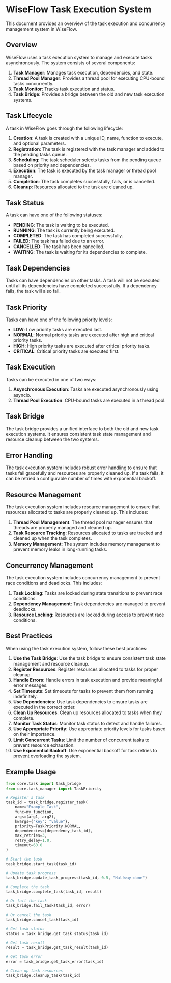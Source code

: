 # WiseFlow Task Execution System

This document provides an overview of the task execution and concurrency management system in WiseFlow.

## Overview

WiseFlow uses a task execution system to manage and execute tasks asynchronously. The system consists of several components:

1. **Task Manager**: Manages task execution, dependencies, and state.
2. **Thread Pool Manager**: Provides a thread pool for executing CPU-bound tasks concurrently.
3. **Task Monitor**: Tracks task execution and status.
4. **Task Bridge**: Provides a bridge between the old and new task execution systems.

## Task Lifecycle

A task in WiseFlow goes through the following lifecycle:

1. **Creation**: A task is created with a unique ID, name, function to execute, and optional parameters.
2. **Registration**: The task is registered with the task manager and added to the pending tasks queue.
3. **Scheduling**: The task scheduler selects tasks from the pending queue based on priority and dependencies.
4. **Execution**: The task is executed by the task manager or thread pool manager.
5. **Completion**: The task completes successfully, fails, or is cancelled.
6. **Cleanup**: Resources allocated to the task are cleaned up.

## Task Status

A task can have one of the following statuses:

- **PENDING**: The task is waiting to be executed.
- **RUNNING**: The task is currently being executed.
- **COMPLETED**: The task has completed successfully.
- **FAILED**: The task has failed due to an error.
- **CANCELLED**: The task has been cancelled.
- **WAITING**: The task is waiting for its dependencies to complete.

## Task Dependencies

Tasks can have dependencies on other tasks. A task will not be executed until all its dependencies have completed successfully. If a dependency fails, the task will also fail.

## Task Priority

Tasks can have one of the following priority levels:

- **LOW**: Low priority tasks are executed last.
- **NORMAL**: Normal priority tasks are executed after high and critical priority tasks.
- **HIGH**: High priority tasks are executed after critical priority tasks.
- **CRITICAL**: Critical priority tasks are executed first.

## Task Execution

Tasks can be executed in one of two ways:

1. **Asynchronous Execution**: Tasks are executed asynchronously using asyncio.
2. **Thread Pool Execution**: CPU-bound tasks are executed in a thread pool.

## Task Bridge

The task bridge provides a unified interface to both the old and new task execution systems. It ensures consistent task state management and resource cleanup between the two systems.

## Error Handling

The task execution system includes robust error handling to ensure that tasks fail gracefully and resources are properly cleaned up. If a task fails, it can be retried a configurable number of times with exponential backoff.

## Resource Management

The task execution system includes resource management to ensure that resources allocated to tasks are properly cleaned up. This includes:

1. **Thread Pool Management**: The thread pool manager ensures that threads are properly managed and cleaned up.
2. **Task Resource Tracking**: Resources allocated to tasks are tracked and cleaned up when the task completes.
3. **Memory Management**: The system includes memory management to prevent memory leaks in long-running tasks.

## Concurrency Management

The task execution system includes concurrency management to prevent race conditions and deadlocks. This includes:

1. **Task Locking**: Tasks are locked during state transitions to prevent race conditions.
2. **Dependency Management**: Task dependencies are managed to prevent deadlocks.
3. **Resource Locking**: Resources are locked during access to prevent race conditions.

## Best Practices

When using the task execution system, follow these best practices:

1. **Use the Task Bridge**: Use the task bridge to ensure consistent task state management and resource cleanup.
2. **Register Resources**: Register resources allocated to tasks for proper cleanup.
3. **Handle Errors**: Handle errors in task execution and provide meaningful error messages.
4. **Set Timeouts**: Set timeouts for tasks to prevent them from running indefinitely.
5. **Use Dependencies**: Use task dependencies to ensure tasks are executed in the correct order.
6. **Clean Up Resources**: Clean up resources allocated to tasks when they complete.
7. **Monitor Task Status**: Monitor task status to detect and handle failures.
8. **Use Appropriate Priority**: Use appropriate priority levels for tasks based on their importance.
9. **Limit Concurrent Tasks**: Limit the number of concurrent tasks to prevent resource exhaustion.
10. **Use Exponential Backoff**: Use exponential backoff for task retries to prevent overloading the system.

## Example Usage

```python
from core.task import task_bridge
from core.task_manager import TaskPriority

# Register a task
task_id = task_bridge.register_task(
    name="Example Task",
    func=my_function,
    args=(arg1, arg2),
    kwargs={"key": "value"},
    priority=TaskPriority.NORMAL,
    dependencies=[dependency_task_id],
    max_retries=3,
    retry_delay=1.0,
    timeout=60.0
)

# Start the task
task_bridge.start_task(task_id)

# Update task progress
task_bridge.update_task_progress(task_id, 0.5, "Halfway done")

# Complete the task
task_bridge.complete_task(task_id, result)

# Or fail the task
task_bridge.fail_task(task_id, error)

# Or cancel the task
task_bridge.cancel_task(task_id)

# Get task status
status = task_bridge.get_task_status(task_id)

# Get task result
result = task_bridge.get_task_result(task_id)

# Get task error
error = task_bridge.get_task_error(task_id)

# Clean up task resources
task_bridge.cleanup_task(task_id)
```

